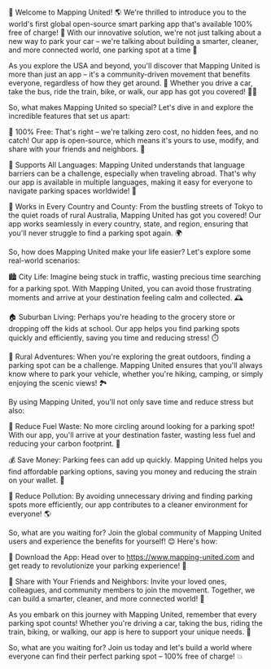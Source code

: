 🚀 Welcome to Mapping United! 🌎 We're thrilled to introduce you to the world's first global open-source smart parking app that's available 100% free of charge! 🤑 With our innovative solution, we're not just talking about a new way to park your car – we're talking about building a smarter, cleaner, and more connected world, one parking spot at a time 🔌

As you explore the USA and beyond, you'll discover that Mapping United is more than just an app – it's a community-driven movement that benefits everyone, regardless of how they get around. 🚌 Whether you drive a car, take the bus, ride the train, bike, or walk, our app has got you covered! 🏃‍♀️

So, what makes Mapping United so special? Let's dive in and explore the incredible features that set us apart:

🔹 100% Free: That's right – we're talking zero cost, no hidden fees, and no catch! Our app is open-source, which means it's yours to use, modify, and share with your friends and neighbors. 🤝

🔹 Supports All Languages: Mapping United understands that language barriers can be a challenge, especially when traveling abroad. That's why our app is available in multiple languages, making it easy for everyone to navigate parking spaces worldwide! 💬

🔹 Works in Every Country and County: From the bustling streets of Tokyo to the quiet roads of rural Australia, Mapping United has got you covered! Our app works seamlessly in every country, state, and region, ensuring that you'll never struggle to find a parking spot again. 🌍

So, how does Mapping United make your life easier? Let's explore some real-world scenarios:

🏙️ City Life: Imagine being stuck in traffic, wasting precious time searching for a parking spot. With Mapping United, you can avoid those frustrating moments and arrive at your destination feeling calm and collected. 🕰️

🏠 Suburban Living: Perhaps you're heading to the grocery store or dropping off the kids at school. Our app helps you find parking spots quickly and efficiently, saving you time and reducing stress! ⏱️

🌳 Rural Adventures: When you're exploring the great outdoors, finding a parking spot can be a challenge. Mapping United ensures that you'll always know where to park your vehicle, whether you're hiking, camping, or simply enjoying the scenic views! 🏞️

By using Mapping United, you'll not only save time and reduce stress but also:

🚨 Reduce Fuel Waste: No more circling around looking for a parking spot! With our app, you'll arrive at your destination faster, wasting less fuel and reducing your carbon footprint. 🌟

💰 Save Money: Parking fees can add up quickly. Mapping United helps you find affordable parking options, saving you money and reducing the strain on your wallet. 💸

🌿 Reduce Pollution: By avoiding unnecessary driving and finding parking spots more efficiently, our app contributes to a cleaner environment for everyone! 🌎

So, what are you waiting for? Join the global community of Mapping United users and experience the benefits for yourself! 😊 Here's how:

📲 Download the App: Head over to https://www.mapping-united.com and get ready to revolutionize your parking experience! 🚀

🤝 Share with Your Friends and Neighbors: Invite your loved ones, colleagues, and community members to join the movement. Together, we can build a smarter, cleaner, and more connected world! 🌈

As you embark on this journey with Mapping United, remember that every parking spot counts! Whether you're driving a car, taking the bus, riding the train, biking, or walking, our app is here to support your unique needs. 🚂

So, what are you waiting for? Join us today and let's build a world where everyone can find their perfect parking spot – 100% free of charge! 💥